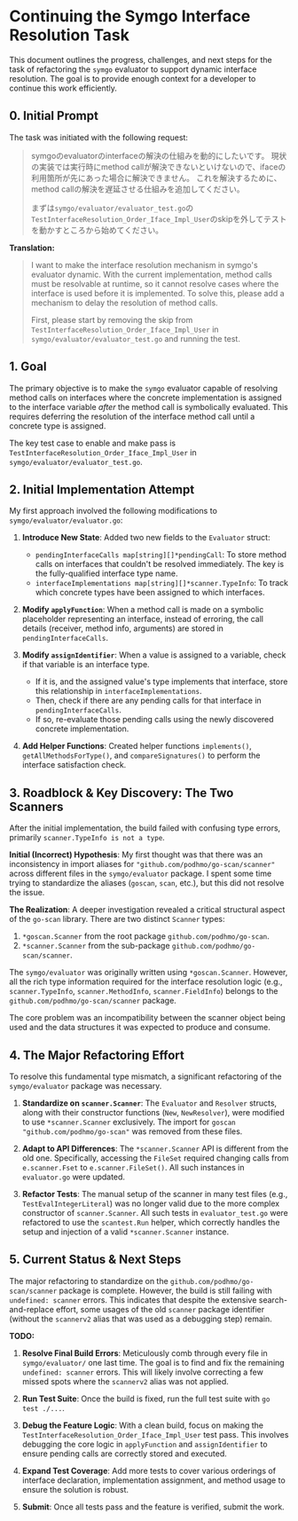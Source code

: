 # Continuing the Symgo Interface Resolution Task

This document outlines the progress, challenges, and next steps for the task of refactoring the `symgo` evaluator to support dynamic interface resolution. The goal is to provide enough context for a developer to continue this work efficiently.

## 0. Initial Prompt

The task was initiated with the following request:

> symgoのevaluatorのinterfaceの解決の仕組みを動的にしたいです。
> 現状の実装では実行時にmethod callが解決できないといけないので、ifaceの利用箇所が先にあった場合に解決できません。
> これを解決するために、method callの解決を遅延させる仕組みを追加してください。
>
> まずは`symgo/evaluator/evaluator_test.go`の`TestInterfaceResolution_Order_Iface_Impl_User`のskipを外してテストを動かすところから始めてください。

**Translation:**
> I want to make the interface resolution mechanism in symgo's evaluator dynamic.
> With the current implementation, method calls must be resolvable at runtime, so it cannot resolve cases where the interface is used before it is implemented.
> To solve this, please add a mechanism to delay the resolution of method calls.
>
> First, please start by removing the skip from `TestInterfaceResolution_Order_Iface_Impl_User` in `symgo/evaluator/evaluator_test.go` and running the test.

## 1. Goal

The primary objective is to make the `symgo` evaluator capable of resolving method calls on interfaces where the concrete implementation is assigned to the interface variable *after* the method call is symbolically evaluated. This requires deferring the resolution of the interface method call until a concrete type is assigned.

The key test case to enable and make pass is `TestInterfaceResolution_Order_Iface_Impl_User` in `symgo/evaluator/evaluator_test.go`.

## 2. Initial Implementation Attempt

My first approach involved the following modifications to `symgo/evaluator/evaluator.go`:

1.  **Introduce New State**: Added two new fields to the `Evaluator` struct:
    *   `pendingInterfaceCalls map[string][]*pendingCall`: To store method calls on interfaces that couldn't be resolved immediately. The key is the fully-qualified interface type name.
    *   `interfaceImplementations map[string][]*scanner.TypeInfo`: To track which concrete types have been assigned to which interfaces.

2.  **Modify `applyFunction`**: When a method call is made on a symbolic placeholder representing an interface, instead of erroring, the call details (receiver, method info, arguments) are stored in `pendingInterfaceCalls`.

3.  **Modify `assignIdentifier`**: When a value is assigned to a variable, check if that variable is an interface type.
    *   If it is, and the assigned value's type implements that interface, store this relationship in `interfaceImplementations`.
    *   Then, check if there are any pending calls for that interface in `pendingInterfaceCalls`.
    *   If so, re-evaluate those pending calls using the newly discovered concrete implementation.

4.  **Add Helper Functions**: Created helper functions `implements()`, `getAllMethodsForType()`, and `compareSignatures()` to perform the interface satisfaction check.

## 3. Roadblock & Key Discovery: The Two Scanners

After the initial implementation, the build failed with confusing type errors, primarily `scanner.TypeInfo is not a type`.

**Initial (Incorrect) Hypothesis**: My first thought was that there was an inconsistency in import aliases for `"github.com/podhmo/go-scan/scanner"` across different files in the `symgo/evaluator` package. I spent some time trying to standardize the aliases (`goscan`, `scan`, etc.), but this did not resolve the issue.

**The Realization**: A deeper investigation revealed a critical structural aspect of the `go-scan` library. There are two distinct `Scanner` types:
1.  `*goscan.Scanner` from the root package `github.com/podhmo/go-scan`.
2.  `*scanner.Scanner` from the sub-package `github.com/podhmo/go-scan/scanner`.

The `symgo/evaluator` was originally written using `*goscan.Scanner`. However, all the rich type information required for the interface resolution logic (e.g., `scanner.TypeInfo`, `scanner.MethodInfo`, `scanner.FieldInfo`) belongs to the `github.com/podhmo/go-scan/scanner` package.

The core problem was an incompatibility between the scanner object being used and the data structures it was expected to produce and consume.

## 4. The Major Refactoring Effort

To resolve this fundamental type mismatch, a significant refactoring of the `symgo/evaluator` package was necessary.

1.  **Standardize on `scanner.Scanner`**: The `Evaluator` and `Resolver` structs, along with their constructor functions (`New`, `NewResolver`), were modified to use `*scanner.Scanner` exclusively. The import for `goscan "github.com/podhmo/go-scan"` was removed from these files.

2.  **Adapt to API Differences**: The `*scanner.Scanner` API is different from the old one. Specifically, accessing the `FileSet` required changing calls from `e.scanner.Fset` to `e.scanner.FileSet()`. All such instances in `evaluator.go` were updated.

3.  **Refactor Tests**: The manual setup of the scanner in many test files (e.g., `TestEvalIntegerLiteral`) was no longer valid due to the more complex constructor of `scanner.Scanner`. All such tests in `evaluator_test.go` were refactored to use the `scantest.Run` helper, which correctly handles the setup and injection of a valid `*scanner.Scanner` instance.

## 5. Current Status & Next Steps

The major refactoring to standardize on the `github.com/podhmo/go-scan/scanner` package is complete. However, the build is still failing with `undefined: scanner` errors. This indicates that despite the extensive search-and-replace effort, some usages of the old `scanner` package identifier (without the `scannerv2` alias that was used as a debugging step) remain.

**TODO:**

1.  **Resolve Final Build Errors**: Meticulously comb through every file in `symgo/evaluator/` one last time. The goal is to find and fix the remaining `undefined: scanner` errors. This will likely involve correcting a few missed spots where the `scannerv2` alias was not applied.

2.  **Run Test Suite**: Once the build is fixed, run the full test suite with `go test ./...`.

3.  **Debug the Feature Logic**: With a clean build, focus on making the `TestInterfaceResolution_Order_Iface_Impl_User` test pass. This involves debugging the core logic in `applyFunction` and `assignIdentifier` to ensure pending calls are correctly stored and executed.

4.  **Expand Test Coverage**: Add more tests to cover various orderings of interface declaration, implementation assignment, and method usage to ensure the solution is robust.

5.  **Submit**: Once all tests pass and the feature is verified, submit the work.
